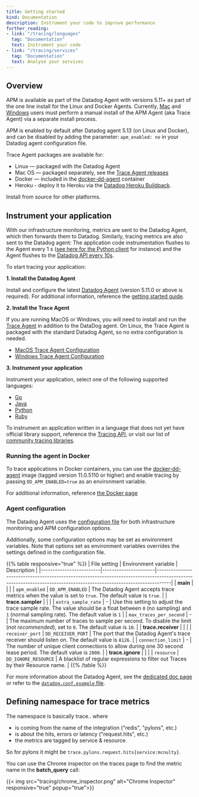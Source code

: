 ```yaml
---
title: Getting started
kind: Documentation
description: Instrument your code to improve performance
further_reading:
- link: "/tracing/languages"
  tag: "Documentation"
  text: Instrument your code
- link: "/tracing/services"
  tag: "Documentation"
  text: Analyse your services
---
```


## Overview

APM is available as part of the Datadog Agent with versions 5.11+ as part of the one line install for the Linux and Docker Agents. Currently, [Mac](https://github.com/DataDog/datadog-trace-agent#run-on-osx) and [Windows](https://github.com/DataDog/datadog-trace-agent#run-on-windows) users must perform a manual install of the APM Agent (aka Trace Agent) via a separate install process.

<div class="alert alert-info">
APM is enabled by default after Datadog agent 5.13 (on Linux and Docker), and can be disabled by adding the parameter: <code>apm_enabled: no</code> in your Datadog agent configuration file.
</div>

Trace Agent packages are available for:

* Linux — packaged with the Datadog Agent
* Mac OS — packaged separately, see the [Trace Agent releases](https://github.com/DataDog/datadog-trace-agent/releases/)
* Docker — included in the [docker-dd-agent](https://github.com/DataDog/docker-dd-agent) container
* Heroku - deploy it to Heroku via the [Datadog Heroku Buildpack](https://github.com/DataDog/heroku-buildpack-datadog).

Install from source for other platforms.

## Instrument your application

With our infrastructure monitoring, metrics are sent to the Datadog Agent, which then forwards them to Datadog. Similarly, tracing metrics are also sent to the Datadog agent: The application code instrumentation flushes to the Agent every 1 s ([see here for the Python client](https://github.com/DataDog/dd-trace-py/blob/69693dc7cdaed3a2b6a855325109fa100e42e254/ddtrace/writer.py#L159) for instance) and the Agent flushes to the [Datadog API every 10s](https://github.com/DataDog/datadog-trace-agent/blob/master/config/agent.go#L170).  

To start tracing your application:

**1. Install the Datadog Agent**

Install and configure the latest [Datadog Agent](https://app.datadoghq.com/account/settings#agent) (version 5.11.0 or above is required). For additional information, reference the [getting started guide](/tracing/getting_started).

**2. Install the Trace Agent**

If you are running MacOS or Windows, you will need to install and run the [Trace Agent](https://github.com/DataDog/datadog-trace-agent) in addition to the DataDog agent. On Linux, the Trace Agent is packaged with the standard Datadog Agent, so no extra configuration is needed.

- [MacOS Trace Agent Configuration](https://github.com/DataDog/datadog-trace-agent#run-on-osx)
- [Windows Trace Agent Configuration](https://github.com/DataDog/datadog-trace-agent#run-on-windows)

**3. Instrument your application**

Instrument your application, select one of the following supported languages:

- [Go](/tracing/languages/go)
- [Java](/tracing/languages/java)
- [Python](/tracing/languages/python)
- [Ruby](/tracing/languages/ruby)

To instrument an application written in a language that does not yet have official library support, reference the [Tracing API](/api/?lang=console#traces), or visit our list of [community tracing libraries](/developers/libraries/#community-tracing-apm-libraries).

### Running the agent in Docker

To trace applications in Docker containers, you can use the [docker-dd-agent](https://hub.docker.com/r/datadog/docker-dd-agent/) image (tagged version 11.0.5110 or higher) and enable tracing by passing `DD_APM_ENABLED=true` as an environment variable.

For additional information, reference [the Docker page](/tracing/docker)

### Agent configuration

The Datadog Agent uses the [configuration file](/agent/faq/where-is-the-configuration-file-for-the-agent) for both infrastructure monitoring and APM configuration options.

Additionally, some configuration options may be set as environment variables. Note that options set as environment variables overrides the settings defined in the configuration file.

{{% table responsive="true" %}}
| File setting            | Environment variable | Description                                                                                                                                                      |
|-------------------------|----------------------|------------------------------------------------------------------------------------------------------------------------------------------------------------------|
| **main**                |                      |                                                                                                                                                                  |
| `apm_enabled`           | `DD_APM_ENABLED`     | The Datadog Agent accepts trace metrics when the value is set to `true`. The default value is `true`.                                                            |
| **trace.sampler**       |                      |                                                                                                                                                                  |
| `extra_sample_rate`     | -                    | Use this setting to adjust the trace sample rate. The value should be a float between `0` (no sampling) and `1` (normal sampling rate). The default value is `1` |
| `max_traces_per_second` | -                    | The maximum number of traces to sample per second. To disable the limit (*not recommended*), set to `0`. The default value is `10`.                              |
| **trace.receiver**      |                      |                                                                                                                                                                  |
| `receiver_port`         | `DD_RECEIVER_PORT`   | The port that the Datadog Agent's trace receiver should listen on. The default value is `8126`.                                                                  |
| `connection_limit`      | -                    | The number of unique client connections to allow during one 30 second lease period. The default value is `2000`.                                                 |
| **trace.ignore**        |                      |                                                                                                                                                                  |
| `resource`              | `DD_IGNORE_RESOURCE` | A blacklist of regular expressions to filter out Traces by their Resource name.                                                                                  |
{{% /table %}}

For more information about the Datadog Agent, see the [dedicated doc page](/agent/) or refer to the [`datadog.conf.example` file](https://github.com/DataDog/dd-agent/blob/master/datadog.conf.example).

## Defining namespace for trace metrics 

The namespace is basically trace.<name>.<metrics> where

* is coming from the name of the integration ("redis", "pylons", etc.)
* is about the hits, errors or latency ("request.hits", etc.)
* the metrics are tagged by service & resource.

So for pylons it might be `trace.pylons.request.hits{service:mcnulty}`.

You can use the Chrome inspector on the traces page to find the metric name in the **batch_query** call:

{{< img src="tracing/chrome_inspector.png" alt="Chrome Inspector" responsive="true" popup="true">}}